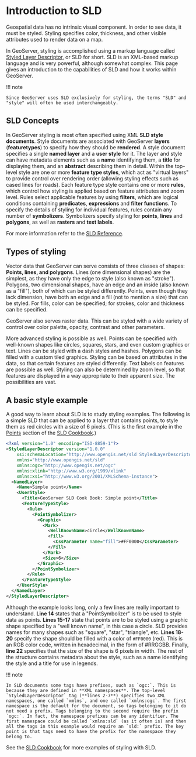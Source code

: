 # Introduction to SLD

Geospatial data has no intrinsic visual component. In order to see data, it must be styled. Styling specifies color, thickness, and other visible attributes used to render data on a map.

In GeoServer, styling is accomplished using a markup language called [Styled Layer Descriptor](http://www.opengeospatial.org/standards/sld), or SLD for short. SLD is an XML-based markup language and is very powerful, although somewhat complex. This page gives an introduction to the capabilities of SLD and how it works within GeoServer.

!!! note

    Since GeoServer uses SLD exclusively for styling, the terms "SLD" and "style" will often be used interchangeably.

## SLD Concepts

In GeoServer styling is most often specified using XML **SLD style documents**. Style documents are associated with GeoServer **layers** (**featuretypes**) to specify how they should be **rendered**. A style document specifies a single **named layer** and a **user style** for it. The layer and style can have metadata elements such as a **name** identifying them, a **title** for displaying them, and an **abstract** describing them in detail. Within the top-level style are one or more **feature type styles**, which act as "virtual layers" to provide control over rendering order (allowing styling effects such as cased lines for roads). Each feature type style contains one or more **rules**, which control how styling is applied based on feature attributes and zoom level. Rules select applicable features by using **filters**, which are logical conditions containing **predicates**, **expressions** and **filter functions**. To specify the details of styling for individual features, rules contain any number of **symbolizers**. Symbolizers specify styling for **points**, **lines** and **polygons**, as well as **rasters** and **text labels**.

For more information refer to the [SLD Reference](reference/index.md).

## Types of styling

Vector data that GeoServer can serve consists of three classes of shapes: **Points, lines, and polygons**. Lines (one dimensional shapes) are the simplest, as they have only the edge to style (also known as "stroke"). Polygons, two dimensional shapes, have an edge and an inside (also known as a "fill"), both of which can be styled differently. Points, even though they lack dimension, have both an edge and a fill (not to mention a size) that can be styled. For fills, color can be specified; for strokes, color and thickness can be specified.

GeoServer also serves raster data. This can be styled with a wide variety of control over color palette, opacity, contrast and other parameters.

More advanced styling is possible as well. Points can be specified with well-known shapes like circles, squares, stars, and even custom graphics or text. Lines can be styled with a dash styles and hashes. Polygons can be filled with a custom tiled graphics. Styling can be based on attributes in the data, so that certain features are styled differently. Text labels on features are possible as well. Styling can also be determined by zoom level, so that features are displayed in a way appropriate to their apparent size. The possibilities are vast.

## A basic style example

A good way to learn about SLD is to study styling examples. The following is a simple SLD that can be applied to a layer that contains points, to style them as red circles with a size of 6 pixels. (This is the first example in the [Points](cookbook/points.md) section of the [SLD Cookbook](cookbook/index.md).)

``` {.xml linenos=""}
<?xml version="1.0" encoding="ISO-8859-1"?>
<StyledLayerDescriptor version="1.0.0" 
    xsi:schemaLocation="http://www.opengis.net/sld StyledLayerDescriptor.xsd" 
    xmlns="http://www.opengis.net/sld" 
    xmlns:ogc="http://www.opengis.net/ogc" 
    xmlns:xlink="http://www.w3.org/1999/xlink" 
    xmlns:xsi="http://www.w3.org/2001/XMLSchema-instance">
  <NamedLayer>
    <Name>Simple point</Name>
    <UserStyle>
      <Title>GeoServer SLD Cook Book: Simple point</Title>
      <FeatureTypeStyle>
        <Rule>
          <PointSymbolizer>
            <Graphic>
              <Mark>
                <WellKnownName>circle</WellKnownName>
                <Fill>
                  <CssParameter name="fill">#FF0000</CssParameter>
                </Fill>
              </Mark>
              <Size>6</Size>
            </Graphic>
          </PointSymbolizer>
        </Rule>
      </FeatureTypeStyle>
    </UserStyle>
  </NamedLayer>
</StyledLayerDescriptor>
```

Although the example looks long, only a few lines are really important to understand. **Line 14** states that a "PointSymbolizer" is to be used to style data as points. **Lines 15-17** state that points are to be styled using a graphic shape specified by a "well known name", in this case a circle. SLD provides names for many shapes such as "square", "star", "triangle", etc. **Lines 18-20** specify the shape should be filled with a color of `#FF0000` (red). This is an RGB color code, written in hexadecimal, in the form of #RRGGBB. Finally, **line 22** specifies that the size of the shape is 6 pixels in width. The rest of the structure contains metadata about the style, such as a name identifying the style and a title for use in legends.

!!! note

    In SLD documents some tags have prefixes, such as `ogc:`. This is because they are defined in **XML namespaces**. The top-level `StyledLayerDescriptor` tag (**lines 2-7**) specifies two XML namespaces, one called `xmlns`, and one called `xmlns:ogc`. The first namespace is the default for the document, so tags belonging to it do not need a prefix. Tags belonging to the second require the prefix `ogc:`. In fact, the namespace prefixes can be any identifier. The first namespace could be called `xmlns:sld` (as it often is) and then all the tags in this example would require an `sld:` prefix. The key point is that tags need to have the prefix for the namespace they belong to.

See the [SLD Cookbook](cookbook/index.md) for more examples of styling with SLD.
